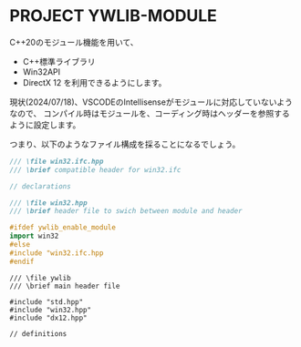 # PROJECT YWLIB-MODULE

C++20のモジュール機能を用いて、
- C++標準ライブラリ
- Win32API
- DirectX 12
を利用できるようにします。

現状(2024/07/18)、VSCODEのIntellisenseがモジュールに対応していないようなので、
コンパイル時はモジュールを、コーディング時はヘッダーを参照するように設定します。

つまり、以下のようなファイル構成を採ることになるでしょう。

```cpp:win32.ifc.hpp
/// \file win32.ifc.hpp
/// \brief compatible header for win32.ifc

// declarations
```

```cpp:win32.hpp
/// \file win32.hpp
/// \brief header file to swich between module and header

#ifdef ywlib_enable_module
import win32
#else
#include "win32.ifc.hpp
#endif
```

```cpp:ywlib
/// \file ywlib
/// \brief main header file

#include "std.hpp"
#include "win32.hpp"
#include "dx12.hpp"

// definitions
```
